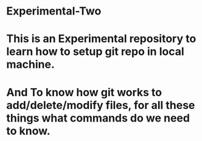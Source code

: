 # Experimental-Two
# This is an Experimental repository to learn how to setup git repo in local machine. 
# And To know how git works to add/delete/modify files, for all these things what commands do we need to know.
